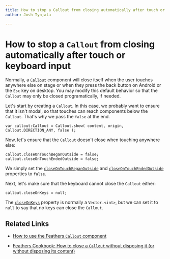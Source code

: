 ```yaml
---
title: How to stop a Callout from closing automatically after touch or keyboard input  
author: Josh Tynjala

---
```

# How to stop a `Callout` from closing automatically after touch or keyboard input

Normally, a [`Callout`](../callout.html) component will close itself when the user touches anywhere else on stage or when they press the back button on Android or the `Esc` key on desktop. You may modify this default behavior so that the `Callout` may only be closed programatically, if needed.

Let's start by creating a `Callout`. In this case, we probably want to ensure that it isn't modal, so that touches can reach components below the `Callout`. That's why we pass the `false` at the end.

``` code
var callout:Callout = Callout.show( content, origin, Callout.DIRECTION_ANY, false );
```

Now, let's ensure that the `Callout` doesn't close when touching anywhere else:

``` code
callout.closeOnTouchBeganOutside = false;
callout.closeOnTouchEndedOutside = false;
```

We simply set the [`closeOnTouchBeganOutside`](../../api-reference/feathers/controls/Callout.html#closeOnTouchBeganOutside) and [`closeOnTouchEndedOutside`](../../api-reference/feathers/controls/Callout.html#closeOnTouchEndedOutside) properties to `false`.

Next, let's make sure that the keyboard cannot close the `Callout` either:

``` code
callout.closeOnKeys = null;
```

The [`closeOnKeys`](../../api-reference/feathers/controls/Callout.html#closeOnKeys) property is normally a `Vector.<int>`, but we can set it to `null` to say that no keys can close the `Callout`.

## Related Links

-   [How to use the Feathers `Callout` component](../callout.html)

-   [Feathers Cookbook: How to close a `Callout` without disposing it (or without disposing its content)](callout-restrict-disposal.html)